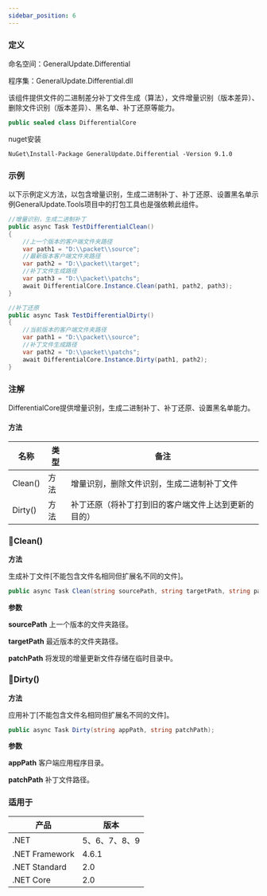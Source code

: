 ```yaml
---
sidebar_position: 6
---
```


### 定义

命名空间：GeneralUpdate.Differential

程序集：GeneralUpdate.Differential.dll



该组件提供文件的二进制差分补丁文件生成（算法），文件增量识别（版本差异）、删除文件识别（版本差异）、黑名单、补丁还原等能力。

```c#
public sealed class DifferentialCore
```

nuget安装

```shell
NuGet\Install-Package GeneralUpdate.Differential -Version 9.1.0
```



### 示例

以下示例定义方法，以包含增量识别，生成二进制补丁、补丁还原、设置黑名单示例GeneralUpdate.Tools项目中的打包工具也是强依赖此组件。

```c#
//增量识别，生成二进制补丁
public async Task TestDifferentialClean()
{
    //上一个版本的客户端文件夹路径
    var path1 = "D:\\packet\\source";
    //最新版本客户端文件夹路径
    var path2 = "D:\\packet\\target";
    //补丁文件生成路径
    var path3 = "D:\\packet\\patchs";
    await DifferentialCore.Instance.Clean(path1, path2, path3);
}

//补丁还原
public async Task TestDifferentialDirty()
{
    //当前版本的客户端文件夹路径
    var path1 = "D:\\packet\\source";
    //补丁文件生成路径
    var path2 = "D:\\packet\\patchs";
    await DifferentialCore.Instance.Dirty(path1, path2);
}
```



### 注解

DifferentialCore提供增量识别，生成二进制补丁、补丁还原、设置黑名单能力。

#### 方法

| 名称    | 类型 | 备注                                                 |
| ------- | ---- | ---------------------------------------------------- |
| Clean() | 方法 | 增量识别，删除文件识别，生成二进制补丁文件           |
| Dirty() | 方法 | 补丁还原（将补丁打到旧的客户端文件上达到更新的目的） |



### 🌼Clean()

**方法**

生成补丁文件[不能包含文件名相同但扩展名不同的文件]。

```c#
public async Task Clean(string sourcePath, string targetPath, string patchPath = null);
```

**参数**

**sourcePath** 上一个版本的文件夹路径。

**targetPath** 最近版本的文件夹路径。

**patchPath** 将发现的增量更新文件存储在临时目录中。



### 🌼Dirty()

**方法**

应用补丁[不能包含文件名相同但扩展名不同的文件]。

```c#
public async Task Dirty(string appPath, string patchPath);
```

**参数**

**appPath** 客户端应用程序目录。

**patchPath** 补丁文件路径。



### 适用于

| 产品           | 版本          |
| -------------- | ------------- |
| .NET           | 5、6、7、8、9 |
| .NET Framework | 4.6.1         |
| .NET Standard  | 2.0           |
| .NET Core      | 2.0           |